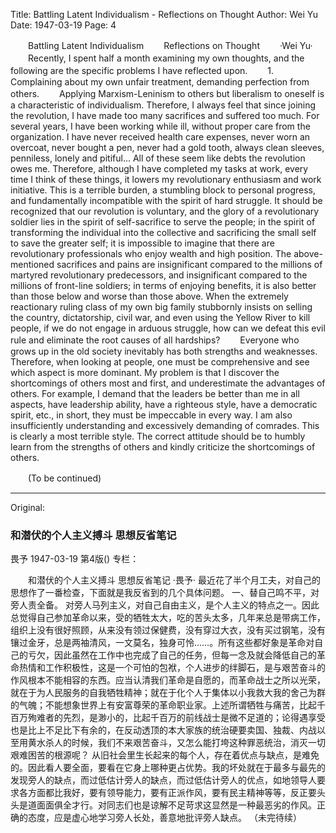 Title: Battling Latent Individualism - Reflections on Thought
Author: Wei Yu
Date: 1947-03-19
Page: 4

　　Battling Latent Individualism
　　Reflections on Thought
　　·Wei Yu·
　　Recently, I spent half a month examining my own thoughts, and the following are the specific problems I have reflected upon.
　　1. Complaining about my own unfair treatment, demanding perfection from others.
　　Applying Marxism-Leninism to others but liberalism to oneself is a characteristic of individualism. Therefore, I always feel that since joining the revolution, I have made too many sacrifices and suffered too much. For several years, I have been working while ill, without proper care from the organization. I have never received health care expenses, never worn an overcoat, never bought a pen, never had a gold tooth, always clean sleeves, penniless, lonely and pitiful... All of these seem like debts the revolution owes me. Therefore, although I have completed my tasks at work, every time I think of these things, it lowers my revolutionary enthusiasm and work initiative. This is a terrible burden, a stumbling block to personal progress, and fundamentally incompatible with the spirit of hard struggle. It should be recognized that our revolution is voluntary, and the glory of a revolutionary soldier lies in the spirit of self-sacrifice to serve the people; in the spirit of transforming the individual into the collective and sacrificing the small self to save the greater self; it is impossible to imagine that there are revolutionary professionals who enjoy wealth and high position. The above-mentioned sacrifices and pains are insignificant compared to the millions of martyred revolutionary predecessors, and insignificant compared to the millions of front-line soldiers; in terms of enjoying benefits, it is also better than those below and worse than those above. When the extremely reactionary ruling class of my own big family stubbornly insists on selling the country, dictatorship, civil war, and even using the Yellow River to kill people, if we do not engage in arduous struggle, how can we defeat this evil rule and eliminate the root causes of all hardships?
　　Everyone who grows up in the old society inevitably has both strengths and weaknesses. Therefore, when looking at people, one must be comprehensive and see which aspect is more dominant. My problem is that I discover the shortcomings of others most and first, and underestimate the advantages of others. For example, I demand that the leaders be better than me in all aspects, have leadership ability, have a righteous style, have a democratic spirit, etc., in short, they must be impeccable in every way. I am also insufficiently understanding and excessively demanding of comrades. This is clearly a most terrible style. The correct attitude should be to humbly learn from the strengths of others and kindly criticize the shortcomings of others.

　　(To be continued)



<hr /> 

Original: 


### 和潜伏的个人主义搏斗  思想反省笔记
畏予
1947-03-19
第4版()
专栏：

　　和潜伏的个人主义搏斗
    思想反省笔记
    ·畏予·
    最近花了半个月工夫，对自己的思想作了一番检查，下面就是我反省到的几个具体问题。
  一、替自己鸣不平，对旁人责全备。
    对旁人马列主义，对自己自由主义，是个人主义的特点之一。因此总觉得自己参加革命以来，受的牺牲太大，吃的苦头太多，几年来总是带病工作，组织上没有很好照顾，从来没有领过保健费，没有穿过大衣，没有买过钢笔，没有镶过金牙，总是两袖清风，一文莫名，独身可怜……。所有这些都好象是革命对自己的亏欠，因此虽然在工作中也完成了自己的任务，但每一念及就会降低自己的革命热情和工作积极性，这是一个可怕的包袱，个人进步的绊脚石，是与艰苦奋斗的作风根本不能相容的东西。应当认清我们革命是自愿的，而革命战士之所以光荣，就在于为人民服务的自我牺牲精神；就在于化个人于集体以小我救大我的舍己为群的气魄；不能想象世界上有安富尊荣的革命职业家。上述所谓牺牲与痛苦，比起千百万殉难者的先烈，是渺小的，比起千百万的前线战士是微不足道的；论得遇享受也是比上不足比下有余的，在反动透顶的本大家族的统治硬要卖国、独裁、内战以至用黄水杀人的时候，我们不来艰苦奋斗，又怎么能打垮这种罪恶统治，消灭一切艰难困苦的根源呢？
    从旧社会里生长起来的每个人，存在着优点与缺点，是难免的。因此看人要全面，要看在它身上哪种更占优势。我的坏处就在于最多与最先的发现旁人的缺点，而过低估计旁人的缺点，而过低估计旁人的优点，如地领导人要求各方面都比我好，要有领导能力，要有正派作风，要有民主精神等等，反正要头头是道面面俱全才行。对同志们也是谅解不足苛求这显然是一种最恶劣的作风。正确的态度，应是虚心地学习旁人长处，善意地批评旁人缺点。
              （未完待续）
